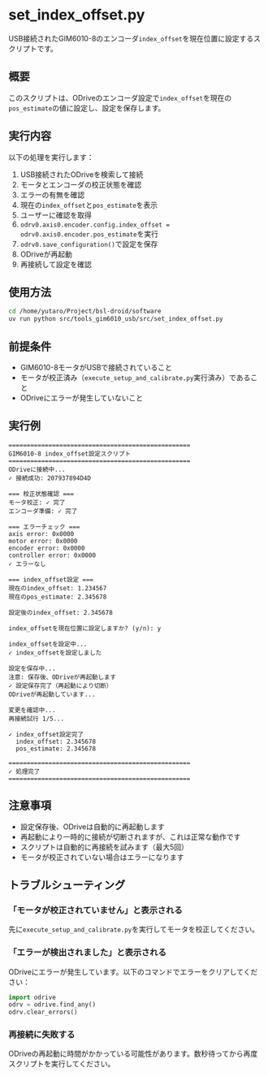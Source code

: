 # set_index_offset.py

USB接続されたGIM6010-8のエンコーダ`index_offset`を現在位置に設定するスクリプトです。

## 概要

このスクリプトは、ODriveのエンコーダ設定で`index_offset`を現在の`pos_estimate`の値に設定し、設定を保存します。

## 実行内容

以下の処理を実行します：

1. USB接続されたODriveを検索して接続
2. モータとエンコーダの校正状態を確認
3. エラーの有無を確認
4. 現在の`index_offset`と`pos_estimate`を表示
5. ユーザーに確認を取得
6. `odrv0.axis0.encoder.config.index_offset = odrv0.axis0.encoder.pos_estimate`を実行
7. `odrv0.save_configuration()`で設定を保存
8. ODriveが再起動
9. 再接続して設定を確認

## 使用方法

```bash
cd /home/yutaro/Project/bsl-droid/software
uv run python src/tools_gim6010_usb/src/set_index_offset.py
```

## 前提条件

- GIM6010-8モータがUSBで接続されていること
- モータが校正済み（`execute_setup_and_calibrate.py`実行済み）であること
- ODriveにエラーが発生していないこと

## 実行例

```
==================================================
GIM6010-8 index_offset設定スクリプト
==================================================
ODriveに接続中...
✓ 接続成功: 207937894D4D

=== 校正状態確認 ===
モータ校正: ✓ 完了
エンコーダ準備: ✓ 完了

=== エラーチェック ===
axis error: 0x0000
motor error: 0x0000
encoder error: 0x0000
controller error: 0x0000
✓ エラーなし

=== index_offset設定 ===
現在のindex_offset: 1.234567
現在のpos_estimate: 2.345678

設定後のindex_offset: 2.345678

index_offsetを現在位置に設定しますか? (y/n): y

index_offsetを設定中...
✓ index_offsetを設定しました

設定を保存中...
注意: 保存後、ODriveが再起動します
✓ 設定保存完了（再起動により切断）
ODriveが再起動しています...

変更を確認中...
再接続試行 1/5...

✓ index_offset設定完了
  index_offset: 2.345678
  pos_estimate: 2.345678

==================================================
✓ 処理完了
==================================================
```

## 注意事項

- 設定保存後、ODriveは自動的に再起動します
- 再起動により一時的に接続が切断されますが、これは正常な動作です
- スクリプトは自動的に再接続を試みます（最大5回）
- モータが校正されていない場合はエラーになります

## トラブルシューティング

### 「モータが校正されていません」と表示される

先に`execute_setup_and_calibrate.py`を実行してモータを校正してください。

### 「エラーが検出されました」と表示される

ODriveにエラーが発生しています。以下のコマンドでエラーをクリアしてください：

```python
import odrive
odrv = odrive.find_any()
odrv.clear_errors()
```

### 再接続に失敗する

ODriveの再起動に時間がかかっている可能性があります。数秒待ってから再度スクリプトを実行してください。
